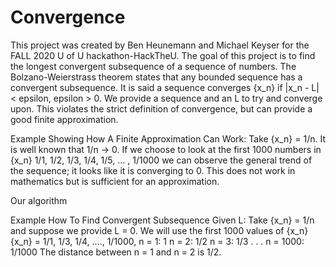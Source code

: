 # Convergence
This project was created by Ben Heunemann and Michael Keyser for the FALL 2020 U of U
hackathon-HackTheU. The goal of this project is to find the longest convergent subsequence
of a sequence of numbers. The Bolzano-Weierstrass theorem states that any bounded sequence
has a convergent subsequence. It is said a sequence converges {x_n} if 
|x_n - L| < epsilon, epsilon > 0. We provide a sequence and an L to try and converge upon. This violates the strict definition of convergence, but can provide a good finite approximation. 

Example Showing How A Finite Approximation Can Work:
Take {x_n} = 1/n. It is well known that 1/n -> 0.
If we choose to look at the first 1000 numbers in {x_n} 1/1, 1/2, 1/3, 1/4, 1/5, ... , 1/1000 we can observe the general trend of the sequence; it looks like it is converging to 0. This does not work in mathematics but is sufficient for an approximation.

Our algorithm




Example How To Find Convergent Subsequence Given L:
Take {x_n} = 1/n and suppose we provide L = 0. We will use the first 1000 values of {x_n}
{x_n} = 1/1, 1/3, 1/4, ...., 1/1000, 
n = 1: 1
n = 2: 1/2
n = 3: 1/3 
.
.
.
n = 1000: 1/1000
The distance between n = 1 and n = 2 is 1/2. 